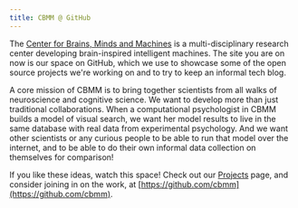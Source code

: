 ```yaml
---
title: CBMM @ GitHub
---
```


The [Center for Brains, Minds and Machines](http://cbmm.mit.edu) is a multi-disciplinary research center developing brain-inspired intelligent machines. The site you are on now is our space on GitHub, which we use to showcase some of the open source projects we're working on and to try to keep an informal tech blog.

A core mission of CBMM is to bring together scientists from all walks of neuroscience and cognitive science. We want to develop more than just traditional collaborations. When a computational psychologist in CBMM builds a model of visual search, we want her model results to live in the same database with real data from experimental psychology. And we want other scientists or any curious people to be able to run that model over the internet, and to be able to do their own informal data collection on themselves for comparison!

If you like these ideas, watch this space! Check out our [Projects](/projects.html) page, and consider joining in on the work, at [https://github.com/cbmm](https://github.com/cbmm).
